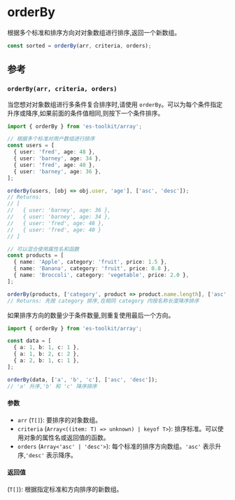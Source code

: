 # orderBy

根据多个标准和排序方向对对象数组进行排序,返回一个新数组。

```typescript
const sorted = orderBy(arr, criteria, orders);
```

## 参考

### `orderBy(arr, criteria, orders)`

当您想对对象数组进行多条件复合排序时,请使用 `orderBy`。可以为每个条件指定升序或降序,如果前面的条件值相同,则按下一个条件排序。

```typescript
import { orderBy } from 'es-toolkit/array';

// 根据多个标准对用户数组进行排序
const users = [
  { user: 'fred', age: 48 },
  { user: 'barney', age: 34 },
  { user: 'fred', age: 40 },
  { user: 'barney', age: 36 },
];

orderBy(users, [obj => obj.user, 'age'], ['asc', 'desc']);
// Returns:
// [
//   { user: 'barney', age: 36 },
//   { user: 'barney', age: 34 },
//   { user: 'fred', age: 48 },
//   { user: 'fred', age: 40 }
// ]

// 可以混合使用属性名和函数
const products = [
  { name: 'Apple', category: 'fruit', price: 1.5 },
  { name: 'Banana', category: 'fruit', price: 0.8 },
  { name: 'Broccoli', category: 'vegetable', price: 2.0 },
];

orderBy(products, ['category', product => product.name.length], ['asc', 'desc']);
// Returns: 先按 category 排序,在相同 category 内按名称长度降序排序
```

如果排序方向的数量少于条件数量,则重复使用最后一个方向。

```typescript
import { orderBy } from 'es-toolkit/array';

const data = [
  { a: 1, b: 1, c: 1 },
  { a: 1, b: 2, c: 2 },
  { a: 2, b: 1, c: 1 },
];

orderBy(data, ['a', 'b', 'c'], ['asc', 'desc']);
// 'a' 升序,'b' 和 'c' 降序排序
```

#### 参数

- `arr` (`T[]`): 要排序的对象数组。
- `criteria` (`Array<((item: T) => unknown) | keyof T>`): 排序标准。可以使用对象的属性名或返回值的函数。
- `orders` (`Array<'asc' | 'desc'>`): 每个标准的排序方向数组。`'asc'` 表示升序,`'desc'` 表示降序。

#### 返回值

(`T[]`): 根据指定标准和方向排序的新数组。
